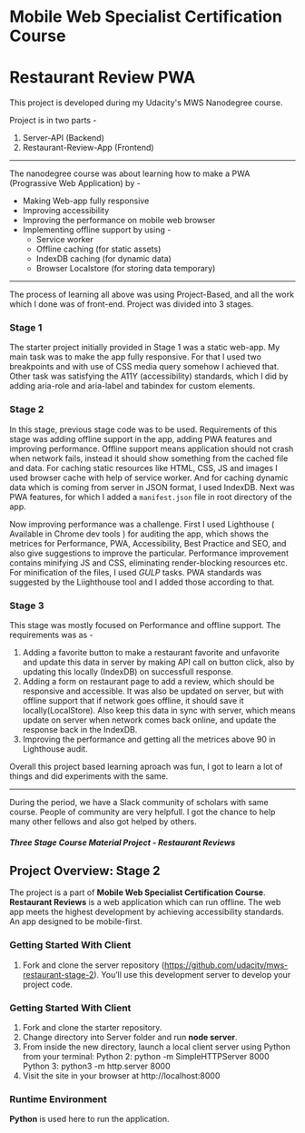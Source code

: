 # Mobile Web Specialist Certification Course

# Restaurant Review PWA
This project is developed during my Udacity's MWS Nanodegree course.  

Project is in two parts - 
1. Server-API (Backend)
2. Restaurant-Review-App (Frontend)


------------- 

The nanodegree course was about learning how to make a PWA (Prograssive Web Application) by - 
* Making Web-app fully responsive
* Improving accessibility
* Improving the performance on mobile web browser
* Implementing offline support by using - 
    * Service worker
    * Offline caching (for static assets)
    * IndexDB caching (for dynamic data)
    * Browser Localstore (for storing data temporary)


------------

The process of learning all above was using Project-Based, and all the work which I done was of front-end.
Project was divided into 3 stages.  

### Stage 1 
  The starter project initially provided in Stage 1 was a static web-app. 
  My main task was to make the app fully responsive. For that I used two breakpoints and with use of CSS media query somehow I achieved that.
  Other task was satisfying the A11Y (accessibility) standards, which I did by adding aria-role and aria-label and tabindex for custom elements.


### Stage 2
  In this stage, previous stage code was to be used.
  Requirements of this stage was adding offline support in the app, adding PWA features and improving performance.
  Offline support means application should not crash when network fails, instead it should show something from the cached file and data.
  For caching static resources like HTML, CSS, JS and images I used browser cache with help of service worker.
  And for caching dynamic data which is coming from server in JSON format, I used IndexDB.
  Next was PWA features, for which I added a `manifest.json` file in root directory of the app.
  
  Now improving performance was a challenge. First I used Lighthouse ( Available in Chrome dev tools ) for auditing the app, which shows the metrices for Performance, PWA, Accessibility, Best Practice and SEO,  and also give suggestions to improve the particular.
  Performance improvement contains minifying JS and CSS, eliminating render-blocking resources etc. For minification of the files, I used *GULP* tasks.
  PWA standards was suggested by the Liighthouse tool and I added those according to that.


### Stage 3
  This stage was mostly focused on Performance and offline support. The requirements was as - 
  1. Adding a favorite button to make a restaurant favorite and unfavorite and update this data in server by making API call on button click, also by updating this locally (IndexDB) on successfull response.
  2. Adding a form on restaurant page to add a review, which should be responsive and accessible. It was also be updated on server, but with offline support that if network goes offline, it should save it locally(LocalStore). Also keep this data in sync with server, which means update on server when network comes back online, and update the response back in the IndexDB.
  3. Improving the performance and getting all the metrices above 90 in Lighthouse audit.
  
  
Overall this project based learning aproach was fun, I got to learn a lot of things and did experiments with the same.

------------

During the period, we have a Slack community of scholars with same course. People of community are very helpfull.
I got the chance to help many other fellows and also got helped by others.
  






#### _Three Stage Course Material Project - Restaurant Reviews_

## Project Overview: Stage 2

The project is a part of **Mobile Web Specialist Certification Course**. **Restaurant Reviews** is a web application which can run offline. 
The web app meets the highest development by achieving accessibility standards. An app designed to be mobile-first.

### Getting Started With Client
1. Fork and clone the server repository (https://github.com/udacity/mws-restaurant-stage-2). You’ll use this development server to develop your project code.

### Getting Started With Client
1. Fork and clone the starter repository. 
2. Change directory into Server folder and run **node server**.
3. From inside the new directory, launch a local client server using Python from your terminal: 
        Python 2: python -m SimpleHTTPServer 8000 
        Python 3: python3 -m http.server 8000
3. Visit the site in your browser at http://localhost:8000


### Runtime Environment
**Python** is used here to run the application.
